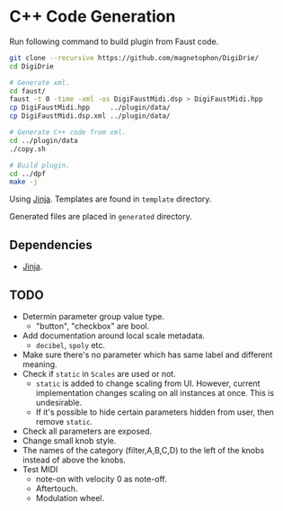 # C++ Code Generation
Run following command to build plugin from Faust code.

```bash
git clone --recursive https://github.com/magnetophon/DigiDrie/
cd DigiDrie

# Generate xml.
cd faust/
faust -t 0 -time -xml -os DigiFaustMidi.dsp > DigiFaustMidi.hpp
cp DigiFaustMidi.hpp     ../plugin/data/
cp DigiFaustMidi.dsp.xml ../plugin/data/

# Generate C++ code from xml.
cd ../plugin/data
./copy.sh

# Build plugin.
cd ../dpf
make -j
```

Using [Jinja](https://jinja.palletsprojects.com/en/2.11.x/). Templates are found in `template` directory.

Generated files are placed in `generated` directory.

## Dependencies
- [Jinja](https://jinja.palletsprojects.com/en/2.11.x/).

## TODO
- Determin parameter group value type.
  - "button", "checkbox" are bool.
- Add documentation around local scale metadata.
  - `decibel`, `spoly` etc.
- Make sure there's no parameter which has same label and different meaning.
- Check if `static` in `Scales` are used or not.
  - `static` is added to change scaling from UI. However, current implementation changes scaling on all instances at once. This is undesirable.
  - If it's possible to hide certain parameters hidden from user, then remove `static`.
- Check all parameters are exposed.
- Change small knob style.
- The names of the category (filter,A,B,C,D) to the left of the knobs instead of above the knobs.
- Test MIDI
  - note-on with velocity 0 as note-off.
  - Aftertouch.
  - Modulation wheel.
